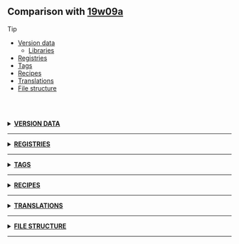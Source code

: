 ## Comparison with [19w09a](https://github.com/PixiGeko/Minecraft-generated-data/tree/19w09a)

> [!TIP]
> - [Version data](#version-data)
>     - [Libraries](#version-data-libraries)
> - [Registries](#registries)
> - [Tags](#tags)
> - [Recipes](#recipes)
> - [Translations](#translations)
> - [File structure](#file-structure)

<br/><br/>
<details><summary><b><ins>VERSION DATA</ins></b><a name="version-data"></a></summary>
<br/>
<table><tr><th></th><th align="left">19w09a</th><th>19w11a</th></tr><tr><td>World version</td><td><pre>1935</pre></td><td><pre>1937</pre></td></tr><tr><td>Protocol version</td><td><pre>463</pre></td><td><pre>464</pre></td></tr></table>
<h3>Libraries<a name="version-data-libraries"></a></h3>
<details>
<summary>
Versions
</summary>
<table><tr><th></th><th align="left">19w09a</th><th>19w11a</th></tr><tr><td>com.mojang:text2speech</td><td><pre>1.10.3</pre></td><td><pre>1.11.2</pre></td></tr><tr><td>com.mojang:text2speech</td><td><pre>1.10.3</pre></td><td><pre>1.11.2</pre></td></tr></table>
</details>
</details>
<hr/>
<details><summary><b><ins>REGISTRIES</ins></b><a name="registries"></a></summary>
<br/>
<details>
<summary>
🗒️ List
</summary>

```diff
+ activity.txt
+ memory_module_type.txt
+ point_of_interest_type.txt
+ schedule.txt
+ sensor_type.txt
```

</details>
<details>
<summary>
item
</summary>

```diff
+ minecraft:globe_banner_pattern
```

</details>
<details>
<summary>
menu
</summary>

```diff
+ minecraft:generic_9x1
+ minecraft:generic_9x2
+ minecraft:generic_9x4
+ minecraft:generic_9x5
```

</details>
<details>
<summary>
sound_event
</summary>

```diff
+ minecraft:entity.parrot.imitate.guardian
+ minecraft:entity.parrot.imitate.panda
+ minecraft:entity.parrot.imitate.pillager
+ minecraft:entity.parrot.imitate.ravager
+ minecraft:entity.villager.work_armorer
+ minecraft:entity.villager.work_butcher
+ minecraft:entity.villager.work_cartographer
+ minecraft:entity.villager.work_cleric
+ minecraft:entity.villager.work_farmer
+ minecraft:entity.villager.work_fisherman
+ minecraft:entity.villager.work_fletcher
+ minecraft:entity.villager.work_leatherworker
+ minecraft:entity.villager.work_librarian
+ minecraft:entity.villager.work_mason
+ minecraft:entity.villager.work_shepherd
+ minecraft:entity.villager.work_toolsmith
+ minecraft:entity.villager.work_weaponsmith
```

</details>
</details>
<hr/>
<details><summary><b><ins>TAGS</ins></b><a name="tags"></a></summary>
<br/>
<details>
<summary>
🗒️ List
</summary>

```diff
+ universal_tags/activity.json
+ universal_tags/memory_module_type.json
+ universal_tags/point_of_interest_type.json
+ universal_tags/schedule.json
+ universal_tags/sensor_type.json
```

</details>
<details>
<summary>
universal_tags/item.json
</summary>

```diff
+ minecraft:globe_banner_pattern
```

</details>
<details>
<summary>
universal_tags/menu.json
</summary>

```diff
+ minecraft:generic_9x1
+ minecraft:generic_9x2
+ minecraft:generic_9x4
+ minecraft:generic_9x5
```

</details>
<details>
<summary>
universal_tags/sound_event.json
</summary>

```diff
+ minecraft:entity.parrot.imitate.guardian
+ minecraft:entity.parrot.imitate.panda
+ minecraft:entity.parrot.imitate.pillager
+ minecraft:entity.parrot.imitate.ravager
+ minecraft:entity.villager.work_armorer
+ minecraft:entity.villager.work_butcher
+ minecraft:entity.villager.work_cartographer
+ minecraft:entity.villager.work_cleric
+ minecraft:entity.villager.work_farmer
+ minecraft:entity.villager.work_fisherman
+ minecraft:entity.villager.work_fletcher
+ minecraft:entity.villager.work_leatherworker
+ minecraft:entity.villager.work_librarian
+ minecraft:entity.villager.work_mason
+ minecraft:entity.villager.work_shepherd
+ minecraft:entity.villager.work_toolsmith
+ minecraft:entity.villager.work_weaponsmith
```

</details>
</details>
<hr/>
<details><summary><b><ins>RECIPES</ins></b><a name="recipes"></a></summary>
<br/>
<details>
<summary>
🗒️ List
</summary>

```diff
+ fletching_table.json
+ smithing_table.json
```

</details>
<details>
<summary>
cartography_table.json
</summary>

```
A: #planks
B: paper

Previous pattern:
[B | B]
[A | A]

New pattern:
[B | B]
[A | A]
[A | A]
```

</details>
</details>
<hr/>
<details><summary><b><ins>TRANSLATIONS</ins></b><a name="translations"></a></summary>
<br/>
<details>
<summary>
Keys
</summary>

```diff
+ block.minecraft.bed.obstructed: This bed is obstructed
- createWorld.customize.flat.addLayer: Add Layer
- createWorld.customize.flat.editLayer: Edit Layer
+ entity.minecraft.villager.none: Villager
+ item.minecraft.crossbow.projectile: Projectile:
+ item.minecraft.globe_banner_pattern: Globe Pattern
+ item.minecraft.globe_banner_pattern.desc: Globe
+ merchant.current_level: Trader's current level
+ merchant.level.1: Novice
+ merchant.level.2: Apprentice
+ merchant.level.3: Journeyman
+ merchant.level.4: Expert
+ merchant.level.5: Master
+ merchant.next_level: Trader's next level
+ options.accessibility.text_background_opacity: Text Background Opacity
+ options.accessibility.text_background: Text Background
+ options.accessibility.text_background.chat: Chat
+ options.accessibility.text_background.everywhere: Everywhere
+ options.accessibility.title: Accessibility Settings...
+ selectWorld.edit.backupFailed: Backup failed
+ subtitles.entity.parrot.imitate.guardian: Parrot moans
+ subtitles.entity.parrot.imitate.panda: Parrot pants
+ subtitles.entity.parrot.imitate.pillager: Parrot murmurs
+ subtitles.entity.parrot.imitate.ravager: Parrot grunts
+ subtitles.entity.villager.work_armorer: Armorer works
+ subtitles.entity.villager.work_butcher: Butcher works
+ subtitles.entity.villager.work_cartographer: Cartographer works
+ subtitles.entity.villager.work_cleric: Cleric works
+ subtitles.entity.villager.work_farmer: Farmer works
+ subtitles.entity.villager.work_fisherman: Fisherman works
+ subtitles.entity.villager.work_fletcher: Fletcher works
+ subtitles.entity.villager.work_leatherworker: Leatherworker works
+ subtitles.entity.villager.work_librarian: Librarian works
+ subtitles.entity.villager.work_mason: Mason works
+ subtitles.entity.villager.work_shepherd: Shepherd works
+ subtitles.entity.villager.work_toolsmith: Toolsmith works
+ subtitles.entity.villager.work_weaponsmith: Weaponsmith works
```

</details>
<details>
<summary>
Changes
</summary>
<br/>
<table>
<tr><th>Name</th><th>19w09a</th><th>19w11a</th></tr>
<tr><th align="left"><div style="width:290px">options.chat.opacity</div></th><td>Opacity</td><td>Chat Opacity</td></tr>
<tr><th align="left"><div style="width:290px">merchant.deprecated</div></th><td>Trade something else to unlock!</td><td>Villagers restock up to two times per day.</td></tr>
</table>
<br/>
</details>
</details>
<hr/>
<details><summary><b><ins>FILE STRUCTURE</ins></b><a name="file-structure"></a></summary>
<br/>
<details>
<summary>
data
</summary>

```diff
- minecraft/advancements/recipes/building_blocks/andesite_wall_from_andesite_stonecutting.json
- minecraft/advancements/recipes/building_blocks/andesite_wall.json
- minecraft/advancements/recipes/building_blocks/brick_wall_from_bricks_stonecutting.json
- minecraft/advancements/recipes/building_blocks/brick_wall.json
- minecraft/advancements/recipes/building_blocks/diorite_wall_from_diorite_stonecutting.json
- minecraft/advancements/recipes/building_blocks/diorite_wall.json
- minecraft/advancements/recipes/building_blocks/end_stone_brick_wall_from_end_stone_brick_stonecutting.json
- minecraft/advancements/recipes/building_blocks/end_stone_brick_wall_from_end_stone_stonecutting.json
- minecraft/advancements/recipes/building_blocks/end_stone_brick_wall.json
- minecraft/advancements/recipes/building_blocks/granite_wall_from_granite_stonecutting.json
- minecraft/advancements/recipes/building_blocks/granite_wall.json
- minecraft/advancements/recipes/building_blocks/mossy_stone_brick_wall_from_mossy_stone_brick_stonecutting.json
- minecraft/advancements/recipes/building_blocks/mossy_stone_brick_wall.json
- minecraft/advancements/recipes/building_blocks/nether_brick_wall_from_nether_bricks_stonecutting.json
- minecraft/advancements/recipes/building_blocks/nether_brick_wall.json
- minecraft/advancements/recipes/building_blocks/prismarine_wall_from_prismarine_stonecutting.json
- minecraft/advancements/recipes/building_blocks/prismarine_wall.json
- minecraft/advancements/recipes/building_blocks/red_nether_brick_wall_from_red_nether_bricks_stonecutting.json
- minecraft/advancements/recipes/building_blocks/red_nether_brick_wall.json
- minecraft/advancements/recipes/building_blocks/red_sandstone_wall_from_red_sandstone_stonecutting.json
- minecraft/advancements/recipes/building_blocks/red_sandstone_wall.json
- minecraft/advancements/recipes/building_blocks/sandstone_wall_from_sandstone_stonecutting.json
- minecraft/advancements/recipes/building_blocks/sandstone_wall.json
- minecraft/advancements/recipes/building_blocks/stone_brick_wall_from_stone_bricks_stonecutting.json
- minecraft/advancements/recipes/building_blocks/stone_brick_wall.json
- minecraft/advancements/recipes/building_blocks/stone_brick_walls_from_stone_stonecutting.json
+ minecraft/advancements/recipes/decorations/andesite_wall_from_andesite_stonecutting.json
+ minecraft/advancements/recipes/decorations/andesite_wall.json
+ minecraft/advancements/recipes/decorations/brick_wall_from_bricks_stonecutting.json
+ minecraft/advancements/recipes/decorations/brick_wall.json
+ minecraft/advancements/recipes/decorations/diorite_wall_from_diorite_stonecutting.json
+ minecraft/advancements/recipes/decorations/diorite_wall.json
+ minecraft/advancements/recipes/decorations/end_stone_brick_wall_from_end_stone_brick_stonecutting.json
+ minecraft/advancements/recipes/decorations/end_stone_brick_wall_from_end_stone_stonecutting.json
+ minecraft/advancements/recipes/decorations/end_stone_brick_wall.json
+ minecraft/advancements/recipes/decorations/fletching_table.json
+ minecraft/advancements/recipes/decorations/granite_wall_from_granite_stonecutting.json
+ minecraft/advancements/recipes/decorations/granite_wall.json
+ minecraft/advancements/recipes/decorations/mossy_stone_brick_wall_from_mossy_stone_brick_stonecutting.json
+ minecraft/advancements/recipes/decorations/mossy_stone_brick_wall.json
+ minecraft/advancements/recipes/decorations/nether_brick_wall_from_nether_bricks_stonecutting.json
+ minecraft/advancements/recipes/decorations/nether_brick_wall.json
+ minecraft/advancements/recipes/decorations/prismarine_wall_from_prismarine_stonecutting.json
+ minecraft/advancements/recipes/decorations/prismarine_wall.json
+ minecraft/advancements/recipes/decorations/red_nether_brick_wall_from_red_nether_bricks_stonecutting.json
+ minecraft/advancements/recipes/decorations/red_nether_brick_wall.json
+ minecraft/advancements/recipes/decorations/red_sandstone_wall_from_red_sandstone_stonecutting.json
+ minecraft/advancements/recipes/decorations/red_sandstone_wall.json
+ minecraft/advancements/recipes/decorations/sandstone_wall_from_sandstone_stonecutting.json
+ minecraft/advancements/recipes/decorations/sandstone_wall.json
+ minecraft/advancements/recipes/decorations/smithing_table.json
+ minecraft/advancements/recipes/decorations/stone_brick_wall_from_stone_bricks_stonecutting.json
+ minecraft/advancements/recipes/decorations/stone_brick_wall.json
+ minecraft/advancements/recipes/decorations/stone_brick_walls_from_stone_stonecutting.json
+ minecraft/recipes/fletching_table.json
+ minecraft/recipes/smithing_table.json
+ minecraft/structures/village/desert/villagers/nitwit.nbt
+ minecraft/structures/village/desert/villagers/unemployed.nbt
- minecraft/structures/village/desert/zombie/villagers/armorer.nbt
- minecraft/structures/village/desert/zombie/villagers/butcher.nbt
- minecraft/structures/village/desert/zombie/villagers/cartographer.nbt
- minecraft/structures/village/desert/zombie/villagers/cleric.nbt
- minecraft/structures/village/desert/zombie/villagers/farmer.nbt
- minecraft/structures/village/desert/zombie/villagers/fishermen.nbt
- minecraft/structures/village/desert/zombie/villagers/fletcher.nbt
- minecraft/structures/village/desert/zombie/villagers/leatherworker.nbt
- minecraft/structures/village/desert/zombie/villagers/librarian.nbt
- minecraft/structures/village/desert/zombie/villagers/shepherd.nbt
- minecraft/structures/village/desert/zombie/villagers/toolsmith.nbt
- minecraft/structures/village/desert/zombie/villagers/weaponsmith.nbt
- minecraft/structures/village/plains/villagers/armorer.nbt
- minecraft/structures/village/plains/villagers/butcher.nbt
- minecraft/structures/village/plains/villagers/cartographer.nbt
- minecraft/structures/village/plains/villagers/cleric.nbt
- minecraft/structures/village/plains/villagers/farmer.nbt
- minecraft/structures/village/plains/villagers/fishermen.nbt
- minecraft/structures/village/plains/villagers/fletcher.nbt
- minecraft/structures/village/plains/villagers/leatherworker.nbt
- minecraft/structures/village/plains/villagers/librarian.nbt
- minecraft/structures/village/plains/villagers/shepherd.nbt
- minecraft/structures/village/plains/villagers/toolsmith.nbt
- minecraft/structures/village/plains/villagers/weaponsmith.nbt
- minecraft/structures/village/plains/zombie/villagers/armorer.nbt
- minecraft/structures/village/plains/zombie/villagers/butcher.nbt
- minecraft/structures/village/plains/zombie/villagers/cartographer.nbt
- minecraft/structures/village/plains/zombie/villagers/cleric.nbt
- minecraft/structures/village/plains/zombie/villagers/farmer.nbt
- minecraft/structures/village/plains/zombie/villagers/fishermen.nbt
- minecraft/structures/village/plains/zombie/villagers/fletcher.nbt
- minecraft/structures/village/plains/zombie/villagers/leatherworker.nbt
- minecraft/structures/village/plains/zombie/villagers/librarian.nbt
- minecraft/structures/village/plains/zombie/villagers/shepherd.nbt
- minecraft/structures/village/plains/zombie/villagers/toolsmith.nbt
- minecraft/structures/village/plains/zombie/villagers/weaponsmith.nbt
+ minecraft/structures/village/savanna/villagers/nitwit.nbt
+ minecraft/structures/village/savanna/villagers/unemployed.nbt
- minecraft/structures/village/savanna/zombie/villagers/armorer.nbt
- minecraft/structures/village/savanna/zombie/villagers/butcher.nbt
- minecraft/structures/village/savanna/zombie/villagers/cartographer.nbt
- minecraft/structures/village/savanna/zombie/villagers/cleric.nbt
- minecraft/structures/village/savanna/zombie/villagers/farmer.nbt
- minecraft/structures/village/savanna/zombie/villagers/fishermen.nbt
- minecraft/structures/village/savanna/zombie/villagers/fletcher.nbt
- minecraft/structures/village/savanna/zombie/villagers/leatherworker.nbt
- minecraft/structures/village/savanna/zombie/villagers/librarian.nbt
- minecraft/structures/village/savanna/zombie/villagers/shepherd.nbt
- minecraft/structures/village/savanna/zombie/villagers/toolsmith.nbt
- minecraft/structures/village/savanna/zombie/villagers/weaponsmith.nbt
+ minecraft/structures/village/snowy/villagers/nitwit.nbt
+ minecraft/structures/village/snowy/villagers/unemployed.nbt
- minecraft/structures/village/snowy/zombie/villagers/armorer.nbt
- minecraft/structures/village/snowy/zombie/villagers/butcher.nbt
- minecraft/structures/village/snowy/zombie/villagers/cartographer.nbt
- minecraft/structures/village/snowy/zombie/villagers/cleric.nbt
- minecraft/structures/village/snowy/zombie/villagers/farmer.nbt
- minecraft/structures/village/snowy/zombie/villagers/fishermen.nbt
- minecraft/structures/village/snowy/zombie/villagers/fletcher.nbt
- minecraft/structures/village/snowy/zombie/villagers/leatherworker.nbt
- minecraft/structures/village/snowy/zombie/villagers/librarian.nbt
- minecraft/structures/village/snowy/zombie/villagers/shepherd.nbt
- minecraft/structures/village/snowy/zombie/villagers/toolsmith.nbt
- minecraft/structures/village/snowy/zombie/villagers/weaponsmith.nbt
+ minecraft/structures/village/taiga/villagers/nitwit.nbt
+ minecraft/structures/village/taiga/villagers/unemployed.nbt
- minecraft/structures/village/taiga/zombie/villagers/armorer.nbt
- minecraft/structures/village/taiga/zombie/villagers/butcher.nbt
- minecraft/structures/village/taiga/zombie/villagers/cartographer.nbt
- minecraft/structures/village/taiga/zombie/villagers/cleric.nbt
- minecraft/structures/village/taiga/zombie/villagers/farmer.nbt
- minecraft/structures/village/taiga/zombie/villagers/fishermen.nbt
- minecraft/structures/village/taiga/zombie/villagers/fletcher.nbt
- minecraft/structures/village/taiga/zombie/villagers/leatherworker.nbt
- minecraft/structures/village/taiga/zombie/villagers/librarian.nbt
- minecraft/structures/village/taiga/zombie/villagers/shepherd.nbt
- minecraft/structures/village/taiga/zombie/villagers/toolsmith.nbt
- minecraft/structures/village/taiga/zombie/villagers/weaponsmith.nbt
+ minecraft/tags/blocks/armorer_poi.json
+ minecraft/tags/blocks/butcher_poi.json
+ minecraft/tags/blocks/cartographer_poi.json
+ minecraft/tags/blocks/cleric_poi.json
+ minecraft/tags/blocks/farmer_poi.json
+ minecraft/tags/blocks/fisherman_poi.json
+ minecraft/tags/blocks/fletcher_poi.json
+ minecraft/tags/blocks/job_site_poi.json
+ minecraft/tags/blocks/leatherworker_poi.json
+ minecraft/tags/blocks/librarian_poi.json
+ minecraft/tags/blocks/mason_poi.json
+ minecraft/tags/blocks/meeting_site_poi.json
+ minecraft/tags/blocks/points_of_interest.json
+ minecraft/tags/blocks/shepherd_poi.json
+ minecraft/tags/blocks/toolsmith_poi.json
+ minecraft/tags/blocks/weaponsmith_poi.json
```

</details>
<details>
<summary>
assets
</summary>

```diff
+ minecraft/models/item/globe_banner_pattern.json
+ minecraft/textures/entity/banner/globe.png
+ minecraft/textures/item/globe_banner_pattern.png
```

</details>
</details>
<hr/>
